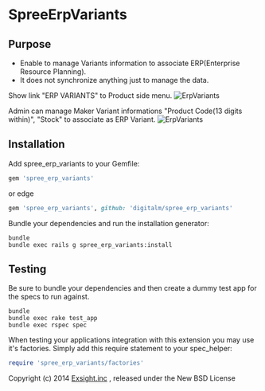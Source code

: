 SpreeErpVariants
================

Purpose
-------
* Enable to manage Variants information to associate ERP(Enterprise Resource Planning).
* It does not synchronize anything just to manage the data.

Show link "ERP VARIANTS" to Product side menu.
![ErpVariants](https://raw.githubusercontent.com/wiki/digitalm/spree_erp_variants/images/erpvariants2.jpg)

Admin can manage Maker Variant informations "Product Code(13 digits within)", "Stock" to associate as ERP Variant.
![ErpVariants](https://raw.githubusercontent.com/wiki/digitalm/spree_erp_variants/images/erpvariants1.jpg)

Installation
------------

Add spree_erp_variants to your Gemfile:

```ruby
gem 'spree_erp_variants'
```

or edge
```ruby
gem 'spree_erp_variants', github: 'digitalm/spree_erp_variants'
```

Bundle your dependencies and run the installation generator:

```shell
bundle
bundle exec rails g spree_erp_variants:install
```

Testing
-------

Be sure to bundle your dependencies and then create a dummy test app for the specs to run against.

```shell
bundle
bundle exec rake test_app
bundle exec rspec spec
```

When testing your applications integration with this extension you may use it's factories.
Simply add this require statement to your spec_helper:

```ruby
require 'spree_erp_variants/factories'
```

Copyright (c) 2014 [Exsight.inc](http://www.exsight.co.jp/) , released under the New BSD License